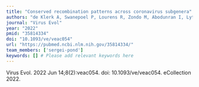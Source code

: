 ```yaml
---
title: "Conserved recombination patterns across coronavirus subgenera"
authors: "de Klerk A, Swanepoel P, Lourens R, Zondo M, Abodunran I, Lytras S, MacLean OA, Robertson D, Kosakovsky Pond SL, Zehr JD, Kumar V, Stanhope MJ, Harkins G, Murrell B, Martin DP."
journal: "Virus Evol"
year: "2022"
pmid: "35814334"
doi: "10.1093/ve/veac054"
url: "https://pubmed.ncbi.nlm.nih.gov/35814334/"
team_members: ['sergei-pond']
keywords: [] # Please add relevant keywords here
---
```

Virus Evol. 2022 Jun 14;8(2):veac054. doi: 10.1093/ve/veac054. eCollection 2022.
